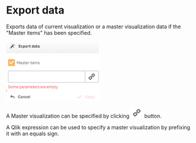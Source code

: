 # Export data

Exports data of current visualization or a master visualization data if the "Master items" has been specified.

![](../.gitbook/assets/image%20%28142%29.png)

A Master visualization can be specified by clicking ![](../.gitbook/assets/image%20%2822%29.png) button.

A Qlik expression can be used to specify a master visualization by prefixing it with an equals sign.

